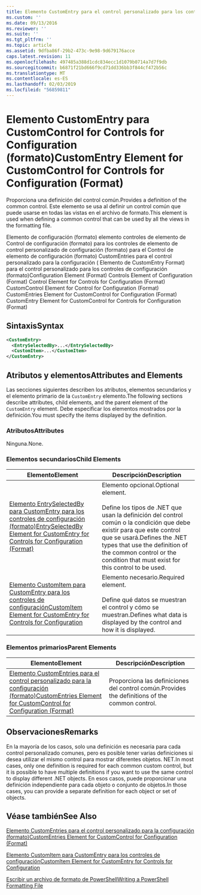 ```yaml
---
title: Elemento CustomEntry para el control personalizado para los controles de configuración (formato) | Microsoft Docs
ms.custom: ''
ms.date: 09/13/2016
ms.reviewer: ''
ms.suite: ''
ms.tgt_pltfrm: ''
ms.topic: article
ms.assetid: 9dfba86f-29b2-473c-9e98-9d679176acce
caps.latest.revision: 11
ms.openlocfilehash: 497485a388d1cdc834ecc1d1079b0714a7d7f9db
ms.sourcegitcommit: b6871f21bd666f9cd71dd336bb3f844cf472b56c
ms.translationtype: MT
ms.contentlocale: es-ES
ms.lasthandoff: 02/03/2019
ms.locfileid: "56859811"
---
```

# <a name="customentry-element-for-customcontrol-for-controls-for-configuration-format"></a><span data-ttu-id="6c455-102">Elemento CustomEntry para CustomControl for Controls for Configuration (formato)</span><span class="sxs-lookup"><span data-stu-id="6c455-102">CustomEntry Element for CustomControl for Controls for Configuration (Format)</span></span>

<span data-ttu-id="6c455-103">Proporciona una definición del control común.</span><span class="sxs-lookup"><span data-stu-id="6c455-103">Provides a definition of the common control.</span></span> <span data-ttu-id="6c455-104">Este elemento se usa al definir un control común que puede usarse en todas las vistas en el archivo de formato.</span><span class="sxs-lookup"><span data-stu-id="6c455-104">This element is used when defining a common control that can be used by all the views in the formatting file.</span></span>

<span data-ttu-id="6c455-105">Elemento de configuración (formato) elemento controles de elemento de Control de configuración (formato) para los controles de elemento de control personalizado de configuración (formato) para el Control de elemento de configuración (formato) CustomEntries para el control personalizado para la configuración ( Elemento de CustomEntry Format) para el control personalizado para los controles de configuración (formato)</span><span class="sxs-lookup"><span data-stu-id="6c455-105">Configuration Element (Format) Controls Element of Configuration (Format) Control Element for Controls for Configuration (Format) CustomControl Element for Control for Configuration (Format) CustomEntries Element for CustomControl for Configuration (Format) CustomEntry Element for CustomControl for Controls for Configuration (Format)</span></span>

## <a name="syntax"></a><span data-ttu-id="6c455-106">Sintaxis</span><span class="sxs-lookup"><span data-stu-id="6c455-106">Syntax</span></span>

```xml
<CustomEntry>
  <EntrySelectedBy>...</EntrySelectedBy>
  <CustomItem>...</CustomItem>
</CustomEntry>

```

## <a name="attributes-and-elements"></a><span data-ttu-id="6c455-107">Atributos y elementos</span><span class="sxs-lookup"><span data-stu-id="6c455-107">Attributes and Elements</span></span>

<span data-ttu-id="6c455-108">Las secciones siguientes describen los atributos, elementos secundarios y el elemento primario de la `CustomEntry` elemento.</span><span class="sxs-lookup"><span data-stu-id="6c455-108">The following sections describe attributes, child elements, and the parent element of the `CustomEntry` element.</span></span> <span data-ttu-id="6c455-109">Debe especificar los elementos mostrados por la definición.</span><span class="sxs-lookup"><span data-stu-id="6c455-109">You must specify the items displayed by the definition.</span></span>

### <a name="attributes"></a><span data-ttu-id="6c455-110">Atributos</span><span class="sxs-lookup"><span data-stu-id="6c455-110">Attributes</span></span>

<span data-ttu-id="6c455-111">Ninguna.</span><span class="sxs-lookup"><span data-stu-id="6c455-111">None.</span></span>

### <a name="child-elements"></a><span data-ttu-id="6c455-112">Elementos secundarios</span><span class="sxs-lookup"><span data-stu-id="6c455-112">Child Elements</span></span>

|<span data-ttu-id="6c455-113">Elemento</span><span class="sxs-lookup"><span data-stu-id="6c455-113">Element</span></span>|<span data-ttu-id="6c455-114">Descripción</span><span class="sxs-lookup"><span data-stu-id="6c455-114">Description</span></span>|
|-------------|-----------------|
|[<span data-ttu-id="6c455-115">Elemento EntrySelectedBy para CustomEntry para los controles de configuración (formato)</span><span class="sxs-lookup"><span data-stu-id="6c455-115">EntrySelectedBy Element for CustomEntry for Controls for Configuration (Format)</span></span>](./entryselectedby-element-for-customentry-for-controls-for-configuration-format.md)|<span data-ttu-id="6c455-116">Elemento opcional.</span><span class="sxs-lookup"><span data-stu-id="6c455-116">Optional element.</span></span><br /><br /> <span data-ttu-id="6c455-117">Define los tipos de .NET que usan la definición del control común o la condición que debe existir para que este control que se usará.</span><span class="sxs-lookup"><span data-stu-id="6c455-117">Defines the .NET types that use the definition of the common control or the condition that must exist for this control to be used.</span></span>|
|[<span data-ttu-id="6c455-118">Elemento CustomItem para CustomEntry para los controles de configuración</span><span class="sxs-lookup"><span data-stu-id="6c455-118">CustomItem Element for CustomEntry for Controls for Configuration</span></span>](./customitem-element-for-customentry-for-controls-for-configuration-format.md)|<span data-ttu-id="6c455-119">Elemento necesario.</span><span class="sxs-lookup"><span data-stu-id="6c455-119">Required element.</span></span><br /><br /> <span data-ttu-id="6c455-120">Define qué datos se muestran el control y cómo se muestran.</span><span class="sxs-lookup"><span data-stu-id="6c455-120">Defines what data is displayed by the control and how it is displayed.</span></span>|

### <a name="parent-elements"></a><span data-ttu-id="6c455-121">Elementos primarios</span><span class="sxs-lookup"><span data-stu-id="6c455-121">Parent Elements</span></span>

|<span data-ttu-id="6c455-122">Elemento</span><span class="sxs-lookup"><span data-stu-id="6c455-122">Element</span></span>|<span data-ttu-id="6c455-123">Descripción</span><span class="sxs-lookup"><span data-stu-id="6c455-123">Description</span></span>|
|-------------|-----------------|
|[<span data-ttu-id="6c455-124">Elemento CustomEntries para el control personalizado para la configuración (formato)</span><span class="sxs-lookup"><span data-stu-id="6c455-124">CustomEntries Element for CustomControl for Configuration (Format)</span></span>](./customentries-element-for-customcontrol-for-controls-for-configuration-format.md)|<span data-ttu-id="6c455-125">Proporciona las definiciones del control común.</span><span class="sxs-lookup"><span data-stu-id="6c455-125">Provides the definitions of the common control.</span></span>|

## <a name="remarks"></a><span data-ttu-id="6c455-126">Observaciones</span><span class="sxs-lookup"><span data-stu-id="6c455-126">Remarks</span></span>

<span data-ttu-id="6c455-127">En la mayoría de los casos, solo una definición es necesaria para cada control personalizado comunes, pero es posible tener varias definiciones si desea utilizar el mismo control para mostrar diferentes objetos. NET.</span><span class="sxs-lookup"><span data-stu-id="6c455-127">In most cases, only one definition is required for each common custom control, but it is possible to have multiple definitions if you want to use the same control to display different .NET objects.</span></span> <span data-ttu-id="6c455-128">En esos casos, puede proporcionar una definición independiente para cada objeto o conjunto de objetos.</span><span class="sxs-lookup"><span data-stu-id="6c455-128">In those cases, you can provide a separate definition for each object or set of objects.</span></span>

## <a name="see-also"></a><span data-ttu-id="6c455-129">Véase también</span><span class="sxs-lookup"><span data-stu-id="6c455-129">See Also</span></span>

[<span data-ttu-id="6c455-130">Elemento CustomEntries para el control personalizado para la configuración (formato)</span><span class="sxs-lookup"><span data-stu-id="6c455-130">CustomEntries Element for CustomControl for Configuration (Format)</span></span>](./customentries-element-for-customcontrol-for-controls-for-configuration-format.md)

[<span data-ttu-id="6c455-131">Elemento CustomItem para CustomEntry para los controles de configuración</span><span class="sxs-lookup"><span data-stu-id="6c455-131">CustomItem Element for CustomEntry for Controls for Configuration</span></span>](./customitem-element-for-customentry-for-controls-for-configuration-format.md)

[<span data-ttu-id="6c455-132">Escribir un archivo de formato de PowerShell</span><span class="sxs-lookup"><span data-stu-id="6c455-132">Writing a PowerShell Formatting File</span></span>](./writing-a-powershell-formatting-file.md)
